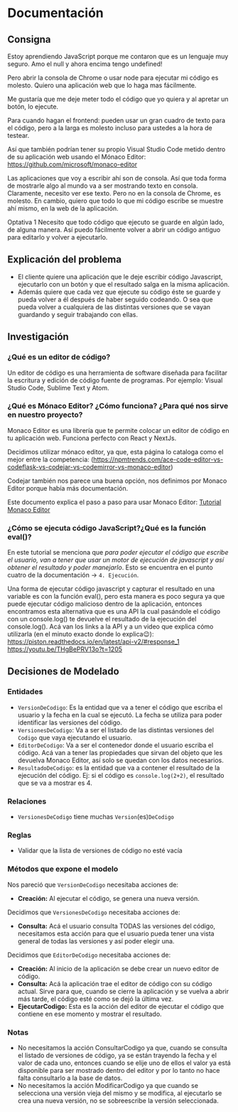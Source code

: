 # Documentación

## Consigna

Estoy aprendiendo JavaScript porque me contaron que es un lenguaje muy seguro. Amo el null y ahora encima tengo undefined!

Pero abrir la consola de Chrome o usar node para ejecutar mi código es molesto. Quiero una aplicación web que lo haga mas fácilmente.

Me gustaría que me deje meter todo el código que yo quiera y al apretar un botón, lo ejecute.

Para cuando hagan el frontend: pueden usar un gran cuadro de texto para el código, pero a la larga es molesto incluso para ustedes a la hora de testear.

Así que también podrían tener su propio Visual Studio Code metido dentro de su aplicación web usando el Mónaco Editor: <https://github.com/microsoft/monaco-editor>

Las aplicaciones que voy a escribir ahí son de consola. Así que toda forma de mostrarle algo al mundo va a ser mostrando texto en consola. Claramente, necesito ver ese texto. Pero no en la consola de Chrome, es molesto. En cambio, quiero que todo lo que mi código escribe se muestre ahí mismo, en la web de la aplicación.

Optativa 1
Necesito que todo código que ejecuto se guarde en algún lado, de alguna manera. Así puedo fácilmente volver a abrir un código antiguo para editarlo y volver a ejecutarlo.

## Explicación del problema

- El cliente quiere una aplicación que le deje escribir código Javascript, ejecutarlo con un botón y que el resultado salga en la misma aplicación.
- Además quiere que cada vez que ejecute su código éste se guarde y pueda volver a él después de haber seguido codeando. O sea que pueda volver a cualquiera de las distintas versiones que se vayan guardando y seguir trabajando con ellas.

## Investigación

### ¿Qué es un editor de código?

Un editor de código es una herramienta de software diseñada para facilitar la escritura y edición de código fuente de programas. Por ejemplo: Visual Studio Code, Sublime Text y Atom.

### ¿Qué es Mónaco Editor? ¿Cómo funciona? ¿Para qué nos sirve en nuestro proyecto?

Monaco Editor es una librería que te permite colocar un editor de código en tu aplicación web. Funciona perfecto con React y NextJs.

Decidimos utilizar mónaco editor, ya que, esta página lo cataloga como el mejor entre la competencia: (<https://npmtrends.com/ace-code-editor-vs-codeflask-vs-codejar-vs-codemirror-vs-monaco-editor>)

Codejar también nos parece una buena opción, nos definimos por Monaco Editor porque había más documentación.

Este documento explica el paso a paso para usar Monaco Editor: [Tutorial Monaco Editor]

### ¿Cómo se ejecuta código JavaScript?¿Qué es la función eval()?

En este tutorial se menciona que *para poder ejecutar el código que escribe el usuario, van a tener que usar un motor de ejecución de javascript y así obtener el resultado y poder manejarlo*. Esto se encuentra en el punto cuatro de la documentación -> `4. Ejecución`.

Una forma de ejecutar código javascript y capturar el resultado en una variable es con la función eval(), pero esta manera es poco segura ya que puede ejecutar código malicioso dentro de la aplicación, entonces encontramos esta alternativa que es una API la cual pasándole el código con un console.log() te devuelve el resultado de la ejecución del console.log(). Acá van los links a la API y a un video que explica cómo utilizarla (en el minuto exacto donde lo explica😉):
https://piston.readthedocs.io/en/latest/api-v2/#response_1
https://youtu.be/THgBePRV13o?t=1205

## Decisiones de Modelado

### Entidades

- `VersionDeCodigo`: Es la entidad que va a tener el código que escriba el usuario y la fecha en la cual se ejecutó. La fecha se utiliza para poder identificar las versiones del código.
- `VersionesDeCodigo`: Va a ser el listado de las distintas versiones del `Codigo` que vaya ejecutando el usuario.
- `EditorDeCodigo`: Va a ser el contenedor donde el usuario escriba el código. Acá van a tener las propiedades que sirvan del objeto que les devuelva Monaco Editor, así solo se quedan con los datos necesarios.
- `ResultadoDeCodigo`: es la entidad que va a contener el resultado de la ejecución del código. Ej: si el código es `console.log(2+2)`, el resultado que se va a mostrar es 4.

### Relaciones

- `VersionesDeCodigo` tiene muchas `Version`(es)`DeCodigo`

### Reglas

- Validar que la lista de versiones de código no esté vacía

### Métodos que expone el modelo

Nos pareció que `VersionDeCodigo` necesitaba acciones de:

- **Creación:** Al ejecutar el código, se genera una nueva versión.

Decidimos que `VersionesDeCodigo` necesitaba acciones de:

- **Consulta:** Acá el usuario consulta TODAS las versiones del código, necesitamos esta acción para que el usuario pueda tener una vista general de todas las versiones y así poder elegir una.

Decidimos que `EditorDeCodigo` necesitaba acciones de:

- **Creación:** Al inicio de la aplicación se debe crear un nuevo editor de código.
- **Consulta:** Acá la aplicación trae el editor de código con su código actual. Sirve para que, cuando se cierre la aplicación y se vuelva a abrir más tarde, el código esté como se dejó la última vez.
- **EjecutarCodigo:** Esta es la acción del editor de ejecutar el código que contiene en ese momento y mostrar el resultado.

### Notas

- No necesitamos la acción ConsultarCodigo ya que, cuando se consulta el listado de versiones de código, ya se están trayendo la fecha y el valor de cada uno, entonces cuando se elije uno de ellos el valor ya está disponible para ser mostrado dentro del editor y por lo tanto no hace falta consultarlo a la base de datos.
- No necesitamos la acción ModificarCodigo ya que cuando se selecciona una versión vieja del mismo y se modifica, al ejecutarlo se crea una nueva versión, no se sobreescribe la versión seleccionada.

[Tutorial Monaco Editor]: https://docs.google.com/document/d/1f-F-Xr3h_KwFhkJ9zkPb78bRysInKhrQiqzBDUR5ox8/edit?usp=sharing